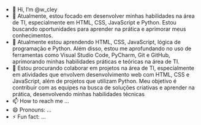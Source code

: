- 👋 Hi, I’m @w_cley
- 👀 Atualmente, estou focado em desenvolver minhas habilidades na área de TI, especialmente em HTML, CSS, JavaScript e Python. Estou buscando oportunidades para aprender na prática e aprimorar meus conhecimentos.
- 🌱 Atualmente estou aprendendo HTML, CSS, JavaScript, lógica de programação e Python. Além disso, estou me aprofundando no uso de ferramentas como Visual Studio Code, PyCharm, Git e GitHub, aprimorando minhas habilidades práticas e teóricas na área de TI.
- 💞️ Estou procurando colaborar em projetos na área de TI, especialmente em atividades que envolvem desenvolvimento web com HTML, CSS e JavaScript, além de projetos que utilizam Python. Meu objetivo é contribuir com as equipes na busca de soluções criativas e aprender na prática, desenvolvendo minhas habilidades técnicas
- 📫 How to reach me ...
- 😄 Pronouns: ...
- ⚡ Fun fact: ...

<!---
felipecley/felipecley is a ✨ special ✨ repository because its `README.md` (this file) appears on your GitHub profile.
You can click the Preview link to take a look at your changes.
--->
